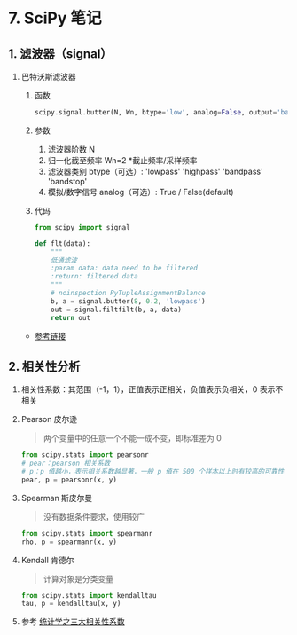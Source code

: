 # 7. SciPy 笔记

## 1. 滤波器（signal）

1. 巴特沃斯滤波器
   1. 函数

        ```python
        scipy.signal.butter(N, Wn, btype='low', analog=False, output='ba', fs=None)
        ```

   2. 参数
      1. 滤波器阶数 N
      2. 归一化截至频率 Wn=2 *截止频率/采样频率
      3. 滤波器类别 btype（可选）: 'lowpass' 'highpass' 'bandpass' 'bandstop'
      4. 模拟/数字信号 analog（可选）: True / False(default)

   3. 代码

        ```python
        from scipy import signal

        def flt(data):
            """
            低通滤波
            :param data: data need to be filtered
            :return: filtered data
            """
            # noinspection PyTupleAssignmentBalance
            b, a = signal.butter(8, 0.2, 'lowpass')
            out = signal.filtfilt(b, a, data)
            return out
        ```

    - [参考链接](https://www.jb51.net/article/160925.htm)

## 2. 相关性分析

1. 相关性系数：其范围（-1，1），正值表示正相关，负值表示负相关，0 表示不相关
2. Pearson 皮尔逊

    > 两个变量中的任意一个不能一成不变，即标准差为 0

    ```python
    from scipy.stats import pearsonr
    # pear：pearson 相关系数
    # p：p 值越小，表示相关系数越显著，一般 p 值在 500 个样本以上时有较高的可靠性
    pear, p = pearsonr(x, y)
    ```

3. Spearman 斯皮尔曼

    > 没有数据条件要求，使用较广

    ```python
    from scipy.stats import spearmanr
    rho, p = spearmanr(x, y)
    ```

4. Kendall 肯德尔

    > 计算对象是分类变量

    ```python
    from scipy.stats import kendalltau
    tau, p = kendalltau(x, y)
    ```

5. 参考 [统计学之三大相关性系数](https://blog.csdn.net/t15600624671/article/details/77247822)
